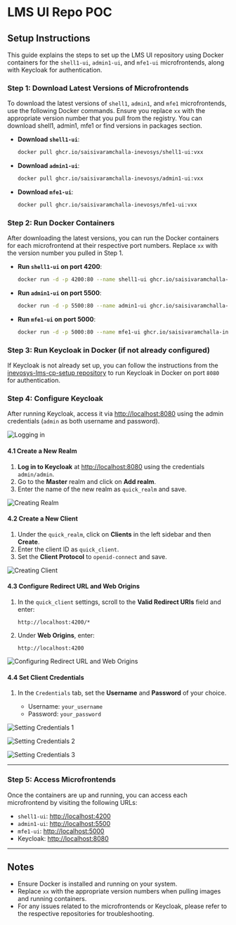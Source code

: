 
# LMS UI Repo POC

## Setup Instructions

This guide explains the steps to set up the LMS UI repository using Docker containers for the `shell1-ui`, `admin1-ui`, and `mfe1-ui` microfrontends, along with Keycloak for authentication.

### Step 1: Download Latest Versions of Microfrontends

To download the latest versions of `shell1`, `admin1`, and `mfe1` microfrontends, use the following Docker commands. Ensure you replace `xx` with the appropriate version number that you pull from the registry. You can download shell1, admin1, mfe1 or find versions in packages section.

- **Download `shell1-ui`**:
  
  ```bash
  docker pull ghcr.io/saisivaramchalla-inevosys/shell1-ui:vxx
  ```

- **Download `admin1-ui`**:
  
  ```bash
  docker pull ghcr.io/saisivaramchalla-inevosys/admin1-ui:vxx
  ```

- **Download `mfe1-ui`**:
  
  ```bash
  docker pull ghcr.io/saisivaramchalla-inevosys/mfe1-ui:vxx
  ```

### Step 2: Run Docker Containers

After downloading the latest versions, you can run the Docker containers for each microfrontend at their respective port numbers. Replace `xx` with the version number you pulled in Step 1.

- **Run `shell1-ui` on port 4200**:
  
  ```bash
  docker run -d -p 4200:80 --name shell1-ui ghcr.io/saisivaramchalla-inevosys/shell1-ui:vxx
  ```

- **Run `admin1-ui` on port 5500**:
  
  ```bash
  docker run -d -p 5500:80 --name admin1-ui ghcr.io/saisivaramchalla-inevosys/admin1-ui:vxx
  ```

- **Run `mfe1-ui` on port 5000**:
  
  ```bash
  docker run -d -p 5000:80 --name mfe1-ui ghcr.io/saisivaramchalla-inevosys/mfe1-ui:vxx
  ```

### Step 3: Run Keycloak in Docker (if not already configured)

If Keycloak is not already set up, you can follow the instructions from the [inevosys-lms-cp-setup repository](https://github.com/inevosys/inevosys-lms-cp-setup) to run Keycloak in Docker on port `8080` for authentication.



### Step 4: Configure Keycloak

After running Keycloak, access it via [http://localhost:8080](http://localhost:8080) using the admin credentials (`admin` as both username and password).

![Logging in](./doc_resource/client-img-0.png)


#### 4.1 Create a New Realm

1. **Log in to Keycloak** at [http://localhost:8080](http://localhost:8080) using the credentials `admin/admin`.
2. Go to the **Master** realm and click on **Add realm**.
3. Enter the name of the new realm as `quick_realm` and save.

![Creating Realm](./doc_resource/client-img-1.png)

#### 4.2 Create a New Client

1. Under the `quick_realm`, click on **Clients** in the left sidebar and then **Create**.
2. Enter the client ID as `quick_client`.
3. Set the **Client Protocol** to `openid-connect` and save.

![Creating Client](./doc_resource/client-img-2.png)


#### 4.3 Configure Redirect URL and Web Origins

1. In the `quick_client` settings, scroll to the **Valid Redirect URIs** field and enter:
   
   ```plaintext
   http://localhost:4200/*
   ```

2. Under **Web Origins**, enter:
   
   ```plaintext
   http://localhost:4200
   ```

![Configuring Redirect URL and Web Origins](./doc_resource/client-img-3.png)

#### 4.4 Set Client Credentials

1. In the `Credentials` tab, set the **Username** and **Password** of your choice.
   
   - Username: `your_username`
   - Password: `your_password`

![Setting Credentials 1](./doc_resource/client-img-4.png)

![Setting Credentials 2](./doc_resource/client-img-5.png)

![Setting Credentials 3](./doc_resource/client-img-6.png)

---

### Step 5: Access Microfrontends

Once the containers are up and running, you can access each microfrontend by visiting the following URLs:

- `shell1-ui`: [http://localhost:4200](http://localhost:4200)
- `admin1-ui`: [http://localhost:5500](http://localhost:5500)
- `mfe1-ui`: [http://localhost:5000](http://localhost:5000)
- Keycloak: [http://localhost:8080](http://localhost:8080)

---

## Notes

- Ensure Docker is installed and running on your system.
- Replace `xx` with the appropriate version numbers when pulling images and running containers.
- For any issues related to the microfrontends or Keycloak, please refer to the respective repositories for troubleshooting.
```

